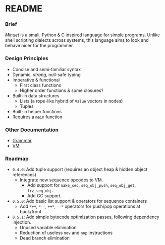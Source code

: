 # README

### Brief
_Minuet_ is a small, Python & C inspired language for simple programs. Unlike shell scripting dialects across systems, this language aims to look and behave nicer for the programmer.

### Design Principles
 - Concise and semi-familiar syntax
 - Dynamic, _strong_, null-safe typing
 - Imperative & functional
    - First class functions
    - Higher order functions & some closures?
 - Built-in data structures
    - Lists (a rope-like hybrid of `Value` vectors in nodes)
    - Tuples
 - Built-in helper functions
 - Requires a `main` function

### Other Documentation
 - [Grammar](/docs/grammar.md)
 - [VM](/docs/vm.md)

### Roadmap
 - `0.4.0`: Add tuple support (requires an object heap & hidden object references)
   - Integrate new sequence opcodes to VM.
     - Add support for `make_seq`, `seq_obj_push`, `seq_obj_get`, `frz_seq_obj`.
     - Add GC support.
 - `0.5.0`: Add basic list support & operators for sequence containers
   - Add `*++`, `*--`, `++*`, `--*` operators for push/pop operations at back/front
 - `0.5.1`: Add simple bytecode optimization passes, following dependency injection.
   - Unused variable elimination
   - Reduction of useless `mov` and `nop` instructions
   - Dead branch elimination
